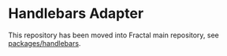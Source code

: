 # Handlebars Adapter

This repository has been moved into Fractal main repository, see [packages/handlebars](https://github.com/frctl/fractal/tree/main/packages/handlebars).
